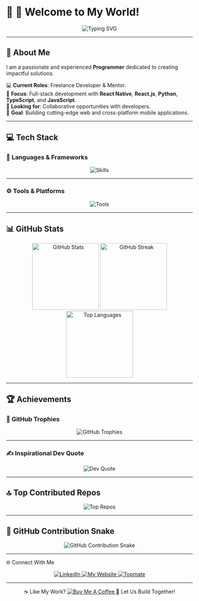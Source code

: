 # 🌟 **👋 Welcome to My World!**  

<div align="center">
  <img src="https://readme-typing-svg.herokuapp.com?font=Fira+Code&size=22&pause=1000&color=00F76F&background=000000&center=true&vCenter=true&width=450&lines=Full-Stack+Developer+%F0%9F%92%BB;MERN+Stack+%F0%9F%93%96;Freelace+Developer+%E2%9C%94%EF%B8%8F" alt="Typing SVG">
</div>

---

## 💫 **About Me**  

I am a passionate and experienced **Programmer** dedicated to creating impactful solutions.  

💻 **Current Roles**: Freelance Developer & Mentor.  
📱 **Focus**: Full-stack development with **React Native**, **React.js**, **Python**, **TypeScript**, and **JavaScript**.  
🤝 **Looking for**: Collaborative opportunities with developers.  
🌟 **Goal**: Building cutting-edge web and cross-platform mobile applications.  

---

## 💻 **Tech Stack**  
### 🚀 **Languages & Frameworks**  
<div align="center">
  <img src="https://skillicons.dev/icons?i=ts,python,react,nodejs,django,nextjs,flutter,mongodb&theme=light" alt="Skills" />
</div>

---

### ⚙️ **Tools & Platforms**  
<div align="center">
  <img src="https://skillicons.dev/icons?i=github,docker,aws,postgres,figma,androidstudio,vercel" alt="Tools" />
</div>

---

## 📊 **GitHub Stats**  

<div align="center">
  <img src="https://github-readme-stats.vercel.app/api?username=mr-robot-abhi&theme=tokyonight&hide_border=false&include_all_commits=true&count_private=true" alt="GitHub Stats" height="180px" />
  <img src="https://github-readme-streak-stats.herokuapp.com/?user=mr-robot-abhi&theme=tokyonight&hide_border=false" alt="GitHub Streak" height="180px" />
  <img src="https://github-readme-stats.vercel.app/api/top-langs/?username=mr-robot-abhi&theme=tokyonight&hide_border=false&layout=compact" alt="Top Languages" height="180px" />
</div>

---

## 🏆 **Achievements**  

### 🏅 **GitHub Trophies**  
<div align="center">
  <img src="https://github-profile-trophy.vercel.app/?username=mr-robot-abhi&theme=onedark&no-frame=false&no-bg=false&margin-w=4" alt="GitHub Trophies" />
</div>

---

### ✍️ **Inspirational Dev Quote**  
<div align="center">
  <img src="https://quotes-github-readme.vercel.app/api?type=horizontal&theme=tokyonight" alt="Dev Quote" />
</div>

---

## 🔝 **Top Contributed Repos**  
<div align="center">
  <img src="https://github-contributor-stats.vercel.app/api?username=mr-robot-abhi&limit=5&theme=tokyonight&combine_all_yearly_contributions=true" alt="Top Repos" />
</div>

---

## 🐍 **GitHub Contribution Snake**  
<div align="center">
  <img src="https://github.com/mr-robot-abhi/portfolio/blob/main/public/github-user-contribution.svg" alt="GitHub Contribution Snake" />
</div>

---

🌐 Connect With Me
<div align="center"> <a href="https://linkedin.com/in/mr-robot-abhi"> <img src="https://img.shields.io/badge/LinkedIn-%230077B5.svg?style=for-the-badge&logo=linkedin&logoColor=white" alt="LinkedIn" /> </a> <a href="https://mr-robot-abhi.netlify.app/"> <img src="https://img.shields.io/badge/My%20Website-%23282C34.svg?style=for-the-badge&logo=google-chrome&logoColor=%2361DAFB" alt="My Website" /> </a> <a href="https://topmate.io/abhishek_math"> <img src="https://img.shields.io/badge/Topmate-%23FF6F00.svg?style=for-the-badge&logo=firefox-browser&logoColor=white" alt="Topmate" /> </a> </div>

---

<div align="center">
☕ Like My Work?
<a href="https://buymeacoffee.com/mr.robot.abhi"> <img src="https://img.shields.io/badge/Buy%20Me%20A-Coffee-%23FFDD00.svg?style=for-the-badge&logo=buy-me-a-coffee&logoColor=black" alt="Buy Me A Coffee" /> </a>
🚀 Let Us Build Together!
</div>
